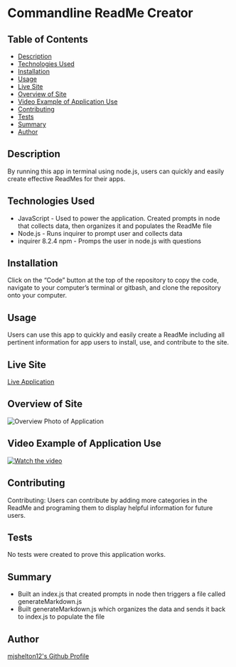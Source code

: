 # Commandline ReadMe Creator
   
  ## Table of Contents
  - [Description](#Description)  
  - [Technologies Used](#Technologies-Used)  
  - [Installation](#Installation)
  - [Usage](#Usage)
  - [Live Site](#Live-Site)
  - [Overview of Site](#Overview-of-Site)
  - [Video Example of Application Use](#Video-Example-of-Application-Use)
  - [Contributing](#Contributing)
  - [Tests](#Tests)
  - [Summary](#Summary)
  - [Author](#Author)
  
  ## Description

  By running this app in terminal using node.js, users can quickly and easily create effective ReadMes for their apps.

  ## Technologies Used

   * JavaScript - Used to power the application. Created prompts in node that collects data, then organizes it and populates the ReadMe file
   * Node.js - Runs inquirer to prompt user and collects data
   * inquirer 8.2.4 npm - Promps the user in node.js with questions

  ## Installation

  Click on the “Code” button at the top of the repository to copy the code, navigate to your computer’s terminal or gitbash, and clone the repository onto your computer.

  ## Usage

  Users can use this app to quickly and easily create a ReadMe including all pertinent information for app users to install, use, and contribute to the site.

  ## Live Site

  [Live Application](https://github.com/mjshelton12/Commandline_Readme_Creator)

  ## Overview of Site

  ![Overview Photo of Application](https://imgur.com/YS2bwZN.jpg)

  ## Video Example of Application Use

  [![Watch the video](https://i.imgur.com/HVTHXM5.jpg)](https://drive.google.com/file/d/13k2mnXBInseaWXGU2y-fgxZ_5ZAZT82F/view?usp=sharing)

  ## Contributing

  Contributing: Users can contribute by adding more categories in the ReadMe and programing them to display helpful information for future users.

  ## Tests

  No tests were created to prove this application works.

  ## Summary

  * Built an index.js that created prompts in node then triggers a file called generateMarkdown.js
  * Built generateMarkdown.js which organizes the data and sends it back to index.js to populate the file

  ## Author

  [mjshelton12's Github Profile](http://www.github.com/mjshelton12)
